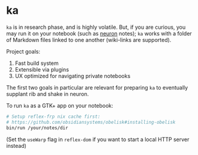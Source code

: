 # ka

`ka` is in research phase, and is highly volatile. But, if you are curious, you may run it on your notebook (such as [neuron] notes); `ka` works with a folder of Markdown files linked to one another (wiki-links are supported).

Project goals:

1. Fast build system
2. Extensible via plugins
3. UX optimized for navigating private notebooks

The first two goals in particular are relevant for preparing `ka` to eventually supplant rib and shake in neuron.

To run `ka` as a GTK+ app on your notebook:

```bash
# Setup reflex-frp nix cache first: 
# https://github.com/obsidiansystems/obelisk#installing-obelisk
bin/run /your/notes/dir
```

(Set the `useWarp` flag in `reflex-dom` if you want to start a local HTTP server instead)

[neuron]: https://github.com/srid/neuron